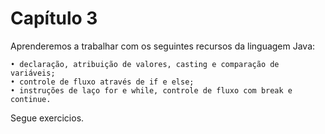 Capítulo 3
==========

Aprenderemos a trabalhar com os seguintes recursos da linguagem Java:
  
	• declaração, atribuição de valores, casting e comparação de variáveis;
	• controle de fluxo através de if e else;
	• instruções de laço for e while, controle de fluxo com break e continue.

Segue exercicios.

